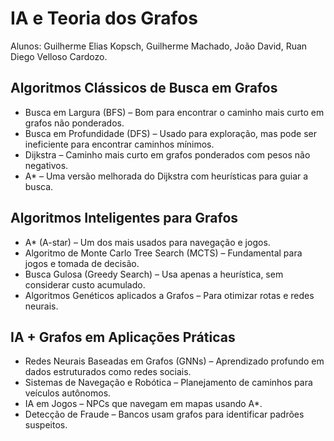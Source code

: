 # IA e Teoria dos Grafos

Alunos: Guilherme Elias Kopsch, Guilherme Machado, João David, Ruan Diego Velloso Cardozo. 

## Algoritmos Clássicos de Busca em Grafos
* Busca em Largura (BFS) – Bom para encontrar o caminho mais curto em grafos não ponderados.
* Busca em Profundidade (DFS) – Usado para exploração, mas pode ser ineficiente para encontrar caminhos mínimos.
* Dijkstra – Caminho mais curto em grafos ponderados com pesos não negativos.
* A* – Uma versão melhorada do Dijkstra com heurísticas para guiar a busca.
 
## Algoritmos Inteligentes para Grafos
* A* (A-star) – Um dos mais usados para navegação e jogos.
* Algoritmo de Monte Carlo Tree Search (MCTS) – Fundamental para jogos e tomada de decisão.
* Busca Gulosa (Greedy Search) – Usa apenas a heurística, sem considerar custo acumulado.
* Algoritmos Genéticos aplicados a Grafos – Para otimizar rotas e redes neurais.
 
## IA + Grafos em Aplicações Práticas
* Redes Neurais Baseadas em Grafos (GNNs) – Aprendizado profundo em dados estruturados como redes sociais.
* Sistemas de Navegação e Robótica – Planejamento de caminhos para veículos autônomos.
* IA em Jogos – NPCs que navegam em mapas usando A*.
* Detecção de Fraude – Bancos usam grafos para identificar padrões suspeitos.
